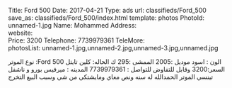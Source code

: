 Title:          Ford 500
Date:           2017-04-21
Type:           ads
url:            classifieds/Ford_500
save_as:        classifieds/Ford_500/index.html
template:       photos
PhotoId:        unnamed-1.jpg
Name:           Mohammed
Address:        
website:        
Price:          3200
Telephone:      7739979361
TeleMore:       
photosList:     unnamed-1.jpg,unnamed-2.jpg,unnamed-3.jpg,unnamed.jpg

نوع الموتر :Ford 500
الون : اسود 
موديل :2005
الممشى :295 ك
الحاله: كلين تايتل 
السعر:3200 وقابل للتفاوض 
للتواصل : 7739979361
المدينه : ميرفيس بورو و ناشفل تينسي
الموتر الحمدالله له  سنه ونص معاي ومايشتكي من شي وسبب البيع التخرج
